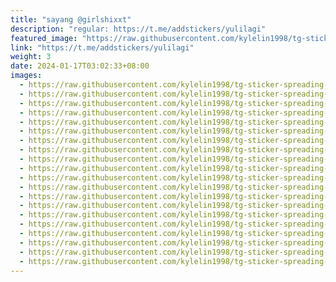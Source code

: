 ```yaml
---
title: "sayang @girlshixxt"
description: "regular: https://t.me/addstickers/yulilagi"
featured_image: "https://raw.githubusercontent.com/kylelin1998/tg-sticker-spreading-worldwide-images/main/img/22a9cf8c-9078-4eff-9544-5c808b7a3a24.jpg"
link: "https://t.me/addstickers/yulilagi"
weight: 3
date: 2024-01-17T03:02:33+08:00
images:
  - https://raw.githubusercontent.com/kylelin1998/tg-sticker-spreading-worldwide-images/main/img/22a9cf8c-9078-4eff-9544-5c808b7a3a24.jpg
  - https://raw.githubusercontent.com/kylelin1998/tg-sticker-spreading-worldwide-images/main/img/72739fe1-cdb4-484c-a0cb-95217dd7fa17.jpg
  - https://raw.githubusercontent.com/kylelin1998/tg-sticker-spreading-worldwide-images/main/img/0d7910d6-316a-429f-9dec-32dd9d66da17.jpg
  - https://raw.githubusercontent.com/kylelin1998/tg-sticker-spreading-worldwide-images/main/img/7db48844-ba9e-418a-8719-0b22841ac629.jpg
  - https://raw.githubusercontent.com/kylelin1998/tg-sticker-spreading-worldwide-images/main/img/0c32bcf0-1157-479e-8667-5984ad7f31b8.jpg
  - https://raw.githubusercontent.com/kylelin1998/tg-sticker-spreading-worldwide-images/main/img/69a4c996-6e80-4283-b186-b165b6181fa4.jpg
  - https://raw.githubusercontent.com/kylelin1998/tg-sticker-spreading-worldwide-images/main/img/271750b7-aa4b-43cc-8ecf-5c97036bd57a.jpg
  - https://raw.githubusercontent.com/kylelin1998/tg-sticker-spreading-worldwide-images/main/img/2cca8da4-8d16-492e-b85a-4370d29fd5bc.jpg
  - https://raw.githubusercontent.com/kylelin1998/tg-sticker-spreading-worldwide-images/main/img/d6d57cfc-676f-4612-b5c8-d28ef16a629d.jpg
  - https://raw.githubusercontent.com/kylelin1998/tg-sticker-spreading-worldwide-images/main/img/93297880-53ff-4436-956c-a8fb08b976d0.jpg
  - https://raw.githubusercontent.com/kylelin1998/tg-sticker-spreading-worldwide-images/main/img/715b9dc9-1b7e-4a76-a37e-1954b0af3f69.jpg
  - https://raw.githubusercontent.com/kylelin1998/tg-sticker-spreading-worldwide-images/main/img/7d76ba0b-d8ca-4c4d-a759-010fde1572a6.jpg
  - https://raw.githubusercontent.com/kylelin1998/tg-sticker-spreading-worldwide-images/main/img/58d9f3d1-9819-4b33-8aec-bff2bbe0c719.jpg
  - https://raw.githubusercontent.com/kylelin1998/tg-sticker-spreading-worldwide-images/main/img/8d376937-0390-42ad-b0b7-d7ed22c826bc.jpg
  - https://raw.githubusercontent.com/kylelin1998/tg-sticker-spreading-worldwide-images/main/img/0f88b0d0-2452-40c0-a3a9-e92c7d25231d.jpg
  - https://raw.githubusercontent.com/kylelin1998/tg-sticker-spreading-worldwide-images/main/img/8aa19983-b359-4e1c-8315-eff33d4a69cb.jpg
  - https://raw.githubusercontent.com/kylelin1998/tg-sticker-spreading-worldwide-images/main/img/74bda407-c37d-4d67-b1b8-342894d7719f.jpg
  - https://raw.githubusercontent.com/kylelin1998/tg-sticker-spreading-worldwide-images/main/img/ec25785c-7e8b-49e8-a9a6-e25db45f20b5.jpg
  - https://raw.githubusercontent.com/kylelin1998/tg-sticker-spreading-worldwide-images/main/img/428ebf67-ad56-4f2e-8cbe-8fc4d037bd7f.jpg
  - https://raw.githubusercontent.com/kylelin1998/tg-sticker-spreading-worldwide-images/main/img/e020472e-aad7-4af4-90eb-648d4273780b.jpg
---
```

